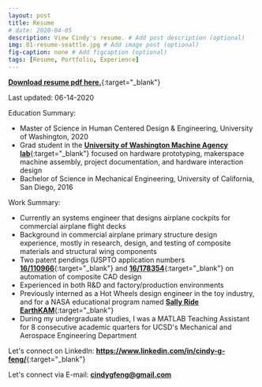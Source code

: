 ```yaml
---
layout: post
title: Resume
# date: 2020-04-05 
description: View Cindy's resume. # Add post description (optional)
img: 01-resume-seattle.jpg # Add image post (optional)
fig-caption: none # Add figcaption (optional)
tags: [Resume, Portfolio, Experience]
---
```


[<b>Download resume pdf here.</b>](/assets/documents/resume.pdf){:target="_blank"}

Last updated: 06-14-2020

Education Summary: 
* Master of Science in Human Centered Design & Engineering, University of Washington, 2020
* Grad student in the [<b>University of Washington Machine Agency lab</b>](https://depts.washington.edu/machines/){:target="_blank"} focused on hardware prototyping, makerspace machine assembly, project documentation, and hardware interaction design
* Bachelor of Science in Mechanical Engineering, University of California, San Diego, 2016

Work Summary:
* Currently an systems engineer that designs airplane cockpits for commercial airplane flight decks
* Background in commercial airplane primary structure design experience, mostly in research, design, and testing of composite materials and structural wing components
* Two patent pendings (USPTO application numbers [<b>16/110966</b>](http://appft.uspto.gov/netacgi/nph-Parser?Sect1=PTO2&Sect2=HITOFF&p=1&u=%2Fnetahtml%2FPTO%2Fsearch-bool.html&r=2&f=G&l=50&co1=AND&d=PG01&s1=FENG&s2=CYNTHIA&OS=FENG+AND+CYNTHIA&RS=FENG+AND+CYNTHIA/){:target="_blank"} and [<b>16/178354</b>](http://appft.uspto.gov/netacgi/nph-Parser?Sect1=PTO2&Sect2=HITOFF&p=1&u=%2Fnetahtml%2FPTO%2Fsearch-bool.html&r=1&f=G&l=50&co1=AND&d=PG01&s1=FENG&s2=CYNTHIA&OS=FENG+AND+CYNTHIA&RS=FENG+AND+CYNTHIA/){:target="_blank"} on automation of composite CAD design
* Experienced in both R&D and factory/production environments
* Previously interned as a Hot Wheels design engineer in the toy industry, and for a NASA educational program named [<b>Sally Ride EarthKAM</b>](https://www.earthkam.org/){:target="_blank"}
* During my undergraduate studies, I was a MATLAB Teaching Assistant for 8 consecutive academic quarters for UCSD's Mechanical and Aerospace Engineering Department

Let's connect on LinkedIn: [<b>https://www.linkedin.com/in/cindy-g-feng/</b>](https://www.linkedin.com/in/cindy-g-feng/){:target="_blank"}

Let's connect via E-mail: [<b>cindygfeng@gmail.com</b>](mailto:cindygfeng@gmail.com)
